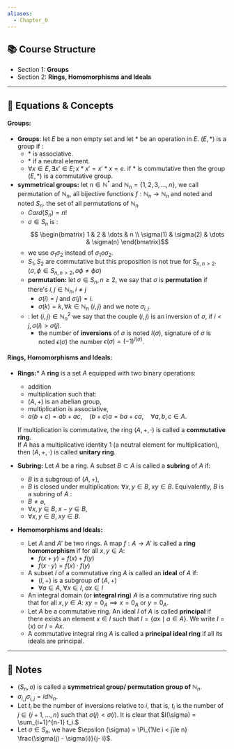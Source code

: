 ```yaml
---
aliases:
  - Chapter_0
---
```


## 📚 Course Structure
- Section 1: **Groups**
- Section 2:  **Rings, Homomorphisms and Ideals**
---
## 📐 Equations & Concepts
#### Groups:
- **Groups**:
	let $E$ be a non empty set and let $*$ be an operation in $E$. $(E,*)$ is a group if :
	- $*$ is associative.
	- $*$ if a neutral element.
	- $\forall x \in E, \exists x' \in E ; x* x' = x'*x=e$. 
	if $*$ is commutative then the group $(E,*)$ is a commutative group.
- **symmetrical groups:**
	let $n \in \mathbb{N}^*$ and $\mathbb{N}_n = \{1,2,3, \dots, n\}$, we call permutation of $\mathbb{N}_n$, all bijective functions $f: \mathbb{N}_n \to \mathbb{N}_n$ and noted and noted $S_n$. the set of all permutations of $\mathbb{N}_n$  
	- $Card(S_n) = n!$ 
	- $\sigma \in S_n$ is : $$
	\begin{bmatrix}
1 & 2 & \dots & n \\
\sigma(1) & \sigma(2) & \dots & \sigma(n)
\end{bmatrix}$$
	- we use $\sigma_1  \sigma_2$ instead of $\sigma_1 o \sigma_2$.
	- $S_1,S_2$ are commutative but this proposition is not true for $S_{n,n>2}$. ($\sigma, \phi \in S_{n,n>2}, \sigma \phi \neq \phi \sigma$)
	- **permutation:**
		let $\sigma \in S_n, n \ge 2$, we say that $\sigma$ is **permutation** if there's $i,j \in \mathbb{N}_n, i \neq j$ 
		- $\sigma(i) = j$ and $\sigma(j) = i$.
		- $\sigma(k) = k, \forall k \in \mathbb{N}_n\ \{i,j\}$ and we note $\sigma_{i,j}$.
	- :
		let $(i,j) \in \mathbb{N}_n^2$ we say that the couple $(i,j)$ is an inversion of $\sigma$, 
		if $i<j, \sigma(i)>\sigma(j)$.
		- the number of **inversions** of $\sigma$ is noted $I(\sigma)$, signature of $\sigma$ is noted $\epsilon(\sigma)$ the number $\epsilon(\sigma)=(-1)^{I(\sigma)}$. 
		
#### Rings, Homomorphisms and Ideals:
- **Rings:***
	A **ring** is a set $A$ equipped with two binary operations:
	- addition
	- multiplication
	such that:
	-  $(A,+)$ is an abelian group,
	-  multiplication is associative,
	-  $a(b+c) = ab + ac, \quad (b+c)a = ba + ca, \quad \forall a,b,c \in A.$
	
	If multiplication is commutative, the ring $(A,+,\cdot)$ is called a **commutative ring**.  
	If $A$ has a multiplicative identity $1$ (a neutral element for multiplication), then $(A,+,\cdot)$ is called **unitary ring**.
- **Subring:**
	Let $A$ be a ring. A subset $B \subset A$ is called a **subring** of $A$ if:
	-  $B$ is a subgroup of $(A,+)$,
	-  $B$ is closed under multiplication: $\forall x,y \in B, \; xy \in B$.
	Equivalently, $B$ is a subring of $A$ :
    -  $B \neq \varnothing$,
    -  $\forall x,y \in B, \; x-y \in B$,
     - $\forall x,y \in B, \; xy \in B$.
- **Homomorphisms and Ideals:**
	- Let $A$ and $A'$ be two rings. A map $f: A \to A'$ is called a **ring homomorphism** if for all $x, y \in A$:
		- $f(x + y) = f(x) + f(y)$
	    - $f(x \cdot y) = f(x) \cdot f(y)$
	- A subset $I$ of a commutative ring $A$ is called an **ideal** of $A$ if:
	    -  $(I, +)$ is a subgroup of $(A, +)$
	     - $\forall a \in A, \; \forall x \in I, \; ax \in I$
    - An integral domain (or **integral ring**) $A$ is a commutative ring such that for all $x, y \in A$: $xy = 0_A \implies x = 0_A \text{ or } y = 0_A$.
    -  Let $A$ be a commutative ring. An ideal $I$ of $A$ is called **principal** if there exists an element $x \in I$ such that $I = \{ ax \mid a \in A \}$.
    We write $I = (x)$ or $I = Ax$.
    - A commutative integral ring $A$ is called a **principal ideal ring** if all its ideals are principal.
---

## 📝 Notes
- $(S_n,o)$ is called a **symmetrical group/ permutation group of** $\mathbb{N}_n$.
- $\sigma_{i,j} \sigma_{i,j} =id\mathbb{N}_n$. 
- Let $t_i$ be the number of inversions relative to $i$, that is, $t_i$ is the number of $j \in \{i+1, \dots, n\}$ such that $\sigma(j) < \sigma(i)$. It is clear that $I(\sigma) = \sum_{i=1}^{n-1} t_i.$
- Let $\sigma \in S_n$, we have $\epsilon (\sigma) = \Pi_{1\le i < j\le n} \frac{\sigma(j) - \sigma(i)}{j- i}$.
 